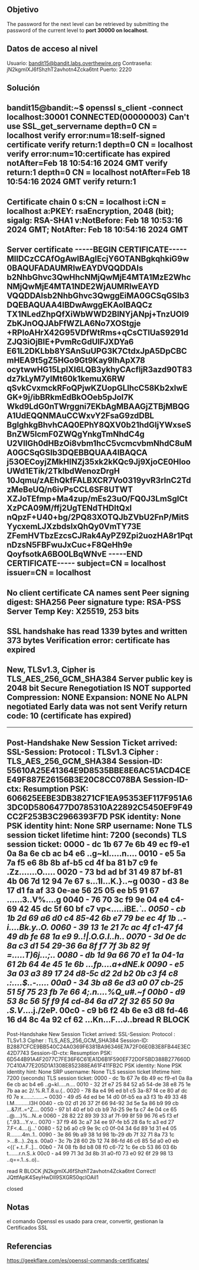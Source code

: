 ## Objetivo
The password for the next level can be retrieved by submitting the password of the current level to **port 30000 on localhost**.
## Datos de acceso al nivel
Usuario: bandit15@bandit.labs.overthewire.org
Contraseña: jN2kgmIXJ6fShzhT2avhotn4Zcka6tnt
Puerto: 2220
## Solución
bandit15@bandit:~$ openssl s_client -connect localhost:30001
CONNECTED(00000003)
Can't use SSL_get_servername
depth=0 CN = localhost
verify error:num=18:self-signed certificate
verify return:1
depth=0 CN = localhost
verify error:num=10:certificate has expired
notAfter=Feb 18 10:54:16 2024 GMT
verify return:1
depth=0 CN = localhost
notAfter=Feb 18 10:54:16 2024 GMT
verify return:1
---
Certificate chain
 0 s:CN = localhost
   i:CN = localhost
   a:PKEY: rsaEncryption, 2048 (bit); sigalg: RSA-SHA1
   v:NotBefore: Feb 18 10:53:16 2024 GMT; NotAfter: Feb 18 10:54:16 2024 GMT
---
Server certificate
-----BEGIN CERTIFICATE-----
MIIDCzCCAfOgAwIBAgIEcjY6OTANBgkqhkiG9w0BAQUFADAUMRIwEAYDVQQDDAls
b2NhbGhvc3QwHhcNMjQwMjE4MTA1MzE2WhcNMjQwMjE4MTA1NDE2WjAUMRIwEAYD
VQQDDAlsb2NhbGhvc3QwggEiMA0GCSqGSIb3DQEBAQUAA4IBDwAwggEKAoIBAQCz
TX1NLedZhpQfXiWbWWD2BlNYjANpj+TnzUOI9ZbKJnOQJAbFfWZLA6No7XOStgje
+RPIoAHrX42G95VDfWtRms+qCsCTlUaS9291dZJQ3iOjBIE+PvmRcGdUlFJXDYa6
E61L2DKLbb8YSAnSuUPG3K7CtdxJpA5DpCBCmHEA9t5gZ5HGo9Gt9Kay9lhApX78
ocytwwHG15LplXI6LQB3ykhyCAcfljR3azd90T83dz7kLyM7yIMt60k1kemuX6RW
qSvkCvxmckRFoQPjwKZUopGLlhcC58Kb2xlwEGK+9j/ibBRkmEdBkOOeb5pJol7K
Wkd9LdG0nTWrggni7EKbAgMBAAGjZTBjMBQGA1UdEQQNMAuCCWxvY2FsaG9zdDBL
BglghkgBhvhCAQ0EPhY8QXV0b21hdGljYWxseSBnZW5lcmF0ZWQgYnkgTmNhdC4g
U2VlIGh0dHBzOi8vbm1hcC5vcmcvbmNhdC8uMA0GCSqGSIb3DQEBBQUAA4IBAQCA
j53OECoyjZMkHINZj35xk2kKQc9Jj9XjoCE0HlooUWd1ETik/2TkIbdWenozDrgH
10Jqmu/zAEhQkfFALBXCR7Vo0319yvR3rlnC2TdzMeBeUQ/n6ivPsCCL6SF8UTWT
XZJoTEfmp+Ma4zup/mEs23uO/FQ0J3LmSgICtXzPCA09M/ffj2UgTENdTHDltQxl
nQpzF+U40+bg/2PQ83XOTQJbZVbU2FnP/MitSYycxemLJXzbdsIxQhQy0VmTY73E
ZFemHVTbzEzcsCJRak4AyPZ9Zpi2uozHA8r1PqtnDzsN5FBFwuJxCuc+F8QeHh9e
QoyfsotkA6BO0LBqWNvE
-----END CERTIFICATE-----
subject=CN = localhost
issuer=CN = localhost
---
No client certificate CA names sent
Peer signing digest: SHA256
Peer signature type: RSA-PSS
Server Temp Key: X25519, 253 bits
---
SSL handshake has read 1339 bytes and written 373 bytes
Verification error: certificate has expired
---
New, TLSv1.3, Cipher is TLS_AES_256_GCM_SHA384
Server public key is 2048 bit
Secure Renegotiation IS NOT supported
Compression: NONE
Expansion: NONE
No ALPN negotiated
Early data was not sent
Verify return code: 10 (certificate has expired)
---
---
Post-Handshake New Session Ticket arrived:
SSL-Session:
    Protocol  : TLSv1.3
    Cipher    : TLS_AES_256_GCM_SHA384
    Session-ID: 55610A25E41364E9D8535BBE8E6AC51ACD4CEE49F887E26156B3E20C8CC078BA
    Session-ID-ctx:
    Resumption PSK: 606625EEBE3DB38271CF1EA95353EF117F951A63DC0D5806477D0785310A22892C5450EF9F49CC2F253B3C2966393F7D
    PSK identity: None
    PSK identity hint: None
    SRP username: None
    TLS session ticket lifetime hint: 7200 (seconds)
    TLS session ticket:
    0000 - dc 1b 67 7e 6b 49 ec f9-e1 0a 8a 6e cb ac b4 e6   ..g~kI.....n....
    0010 - e5 5a 7a f5 e6 8b 8b af-b5 cd 4f ba 81 b7 c9 fe   .Zz.......O.....
    0020 - 73 bd ad bf 31 49 87 bf-81 4b 06 7d 12 94 7e 67   s...1I...K.}..~g
    0030 - d3 8e 17 d1 fa af 33 0e-ae 56 25 05 ee b5 91 67   ......3..V%....g
    0040 - 76 70 3c f9 9e 04 e4 c4-69 42 45 dc 5f 60 bf c7   vp<.....iBE._`..
    0050 - cb 1b 2d 69 a6 d0 c4 85-42 6b e7 79 be ec 4f 1b   ..-i....Bk.y..O.
    0060 - 39 13 1e 21 7c ac 4f c1-47 f4 49 db fe 68 1a e9   9..!|.O.G.I..h..
    0070 - 3d 0e dc 8a c3 d1 54 29-36 6a 8f f7 7f 3b 82 9f   =.....T)6j...;..
    0080 - db 1d 9a 66 70 e1 1a 04-1a 61 2b 64 4e 45 1e 6b   ...fp....a+dNE.k
    0090 - e5 3a 03 a3 89 17 24 d8-5c d2 2d b2 0b c3 f4 c8   .:....$.\.-.....
    00a0 - 34 3b a8 6e d3 a0 07 cb-25 51 5f 75 23 fb 7e 66   4;.n....%Q_u#.~f
    00b0 - d9 53 8c 56 5f f9 f4 cd-84 6a d7 2f 32 65 50 9a   .S.V_....j./2eP.
    00c0 - c9 b6 f2 4b 6e e3 d8 fd-46 16 d4 8c 4a 92 cf 62   ...Kn...F...J..bread R BLOCK
---
Post-Handshake New Session Ticket arrived:
SSL-Session:
    Protocol  : TLSv1.3
    Cipher    : TLS_AES_256_GCM_SHA384
    Session-ID: B2887CFCE9BB540C24A0369F6381BA96346E7A72F06E0B3E8FB44E3EC42D7743
    Session-ID-ctx:
    Resumption PSK: 6D544B91A4F2077C7FE36F6C61EA1D6B1F590EF72D0F5BD388B277660D7C410A77E205D1A1308E852388EA61F411FB2C
    PSK identity: None
    PSK identity hint: None
    SRP username: None
    TLS session ticket lifetime hint: 7200 (seconds)
    TLS session ticket:
    0000 - dc 1b 67 7e 6b 49 ec f9-e1 0a 8a 6e cb ac b4 e6   ..g~kI.....n....
    0010 - 32 2f e7 25 84 52 a5 54-de 38 e8 75 1e 7b aa ac   2/.%.R.T.8.u.{..
    0020 - 78 8a e4 96 ed b1 c5 3a-87 f4 ce 80 af dc f0 7e   x......:.......~
    0030 - 49 d5 4d ed be 14 d0 0f-b5 ea a3 f3 1b 49 33 48   I.M..........I3H
    0040 - cb 02 d1 26 37 2f 66 94-92 3d 5e 5a 86 b9 99 cb   ...&7/f..=^Z....
    0050 - 97 b1 40 ef b0 cb b9 7d-25 9e fa c7 4e 04 ce 65   ..@....}%...N..e
    0060 - 28 82 22 89 39 33 af 7f-99 8f 59 96 76 e5 f3 ef   (.".93....Y.v...
    0070 - 37 f9 46 3c a7 34 ee 97-fe b5 28 6a fc a3 ed 27   7.F<.4....(j...'
    0080 - 52 b6 a0 c9 9e 9c c0 0f-04 34 6d 89 1d 31 e4 05   R........4m..1..
    0090 - 3e 86 9b a9 38 1d 98 1b-29 db 7f 32 71 8a 73 1c   >...8...)..2q.s.
    00a0 - 3c 7b 28 60 2b 12 74 86-fd 46 c6 85 5d a0 e0 eb   <{(`+.t..F..]...
    00b0 - 74 08 fb 8d b8 08 f0 c6-72 1c 6e cb 53 86 03 6b   t.......r.n.S..k
    00c0 - a4 99 71 3d 3d 8b 31 a0-f0 73 e0 92 6f 29 98 13   ..q==.1..s..o)..

read R BLOCK
jN2kgmIXJ6fShzhT2avhotn4Zcka6tnt
Correct!
JQttfApK4SeyHwDlI9SXGR50qclOAil1

closed
## Notas
el comando Openssl es usado para crear, convertir, gestionan la Certificados SSL
## Referencias 
https://geekflare.com/es/openssl-commands-certificates/